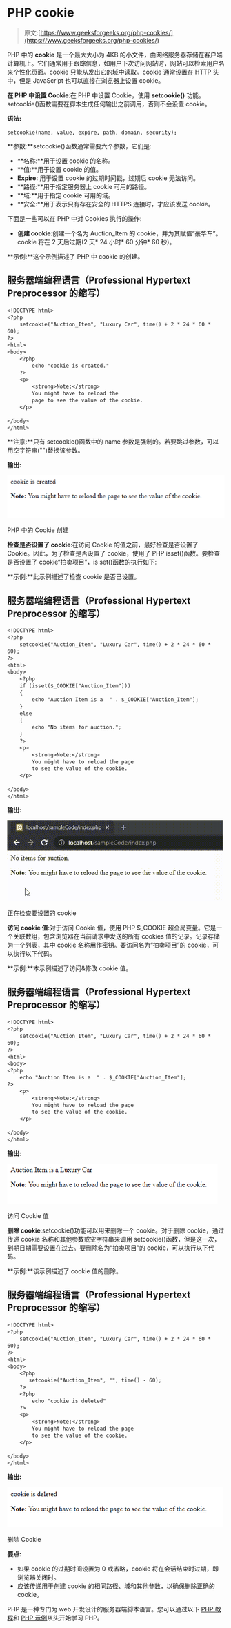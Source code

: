 # PHP cookie

> 原文:[https://www.geeksforgeeks.org/php-cookies/](https://www.geeksforgeeks.org/php-cookies/)

PHP 中的 **cookie** 是一个最大大小为 4KB 的小文件，由网络服务器存储在客户端计算机上。它们通常用于跟踪信息，如用户下次访问网站时，网站可以检索用户名来个性化页面。cookie 只能从发出它的域中读取。cookie 通常设置在 HTTP 头中，但是 JavaScript 也可以直接在浏览器上设置 cookie。

**在 PHP 中设置 Cookie**:在 PHP 中设置 Cookie，使用 **setcookie()** 功能。setcookie()函数需要在脚本生成任何输出之前调用，否则不会设置 cookie。

**语法:**

```
setcookie(name, value, expire, path, domain, security);
```

**参数:**setcookie()函数通常需要六个参数，它们是:

*   **名称:**用于设置 cookie 的名称。
*   **值:**用于设置 cookie 的值。
*   **Expire:** 用于设置 cookie 的过期时间戳，过期后 cookie 无法访问。
*   **路径:**用于指定服务器上 cookie 可用的路径。
*   **域:**用于指定 cookie 可用的域。
*   **安全:**用于表示只有存在安全的 HTTPS 连接时，才应该发送 cookie。

下面是一些可以在 PHP 中对 Cookies 执行的操作:

*   **创建 cookie**:创建一个名为 Auction_Item 的 cookie，并为其赋值“豪华车”。cookie 将在 2 天后过期(2 天* 24 小时* 60 分钟* 60 秒)。

**示例:**这个示例描述了 PHP 中 cookie 的创建。

## 服务器端编程语言（Professional Hypertext Preprocessor 的缩写）

```
<!DOCTYPE html>
<?php
    setcookie("Auction_Item", "Luxury Car", time() + 2 * 24 * 60 * 60);
?>
<html>
<body>
    <?php
        echo "cookie is created."
    ?>
    <p>
        <strong>Note:</strong> 
        You might have to reload the 
        page to see the value of the cookie.
    </p>

</body>
</html>
```

**注意:**只有 setcookie()函数中的 name 参数是强制的。若要跳过参数，可以用空字符串("")替换该参数。

**输出:**

![](img/36fa022ed86ccf4f63e15b4e9876a7a0.png)

PHP 中的 Cookie 创建

**检查是否设置了 cookie**:在访问 Cookie 的值之前，最好检查是否设置了 Cookie。因此，为了检查是否设置了 cookie，使用了 PHP isset()函数。要检查是否设置了 cookie“拍卖项目”，is set()函数的执行如下:

**示例:**此示例描述了检查 cookie 是否已设置。

## 服务器端编程语言（Professional Hypertext Preprocessor 的缩写）

```
<!DOCTYPE html>
<?php
    setcookie("Auction_Item", "Luxury Car", time() + 2 * 24 * 60 * 60);
?>
<html>
<body>
    <?php
    if (isset($_COOKIE["Auction_Item"]))
    {
        echo "Auction Item is a  " . $_COOKIE["Auction_Item"];
    }
    else
    {
        echo "No items for auction.";
    }
    ?>
    <p>
        <strong>Note:</strong>
        You might have to reload the page 
        to see the value of the cookie.
    </p>

</body>
</html>
```

**输出:**

![](img/5ba84fa44c9efd0f5adf2908051e80f7.png)

正在检查要设置的 cookie

**访问 cookie 值**:对于访问 Cookie 值，使用 PHP $_COOKIE 超全局变量。它是一个关联数组，包含浏览器在当前请求中发送的所有 cookies 值的记录。记录存储为一个列表，其中 cookie 名称用作密钥。要访问名为“拍卖项目”的 cookie，可以执行以下代码。

**示例:**本示例描述了访问&修改 cookie 值。

## 服务器端编程语言（Professional Hypertext Preprocessor 的缩写）

```
<!DOCTYPE html>
<?php
    setcookie("Auction_Item", "Luxury Car", time() + 2 * 24 * 60 * 60);
?>
<html>
<body>
<?php
    echo "Auction Item is a  " . $_COOKIE["Auction_Item"];
?>
    <p>
        <strong>Note:</strong> 
        You might have to reload the page
        to see the value of the cookie.
    </p>

</body>
</html>
```

**输出:**

![](img/0a9461387211b264ade74c2a741f1aaa.png)

访问 Cookie 值

**删除 cookie**:setcookie()功能可以用来删除一个 cookie。对于删除 cookie，通过传递 cookie 名称和其他参数或空字符串来调用 setcookie()函数，但是这一次，到期日期需要设置在过去。要删除名为“拍卖项目”的 cookie，可以执行以下代码。

**示例:**该示例描述了 cookie 值的删除。

## 服务器端编程语言（Professional Hypertext Preprocessor 的缩写）

```
<!DOCTYPE html>
<?php
    setcookie("Auction_Item", "Luxury Car", time() + 2 * 24 * 60 * 60);
?>
<html>
<body>
    <?php
       setcookie("Auction_Item", "", time() - 60);
    ?>
    <?php
        echo "cookie is deleted"
    ?>
    <p>
        <strong>Note:</strong>
        You might have to reload the page 
        to see the value of the cookie.
    </p>

</body>
</html>
```

**输出:**

![](img/3cfe75cade0f793a2efa0dd35d4e70f6.png)

删除 Cookie

**要点:**

*   如果 cookie 的过期时间设置为 0 或省略，cookie 将在会话结束时过期，即浏览器关闭时。
*   应该传递用于创建 cookie 的相同路径、域和其他参数，以确保删除正确的 cookie。

PHP 是一种专门为 web 开发设计的服务器端脚本语言。您可以通过以下 [PHP 教程](https://www.geeksforgeeks.org/php-tutorials/)和 [PHP 示例](https://www.geeksforgeeks.org/php-examples/)从头开始学习 PHP。